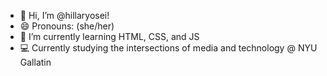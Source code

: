 - 👋 Hi, I’m @hillaryosei!
- 😄 Pronouns: (she/her)
- 🌱 I’m currently learning HTML, CSS, and JS
- 💻 Currently studying the intersections of media and technology @ NYU Gallatin 

<!---
hillaryosei/hillaryosei is a ✨ special ✨ repository because its `README.md` (this file) appears on your GitHub profile.
You can click the Preview link to take a look at your changes.
--->

